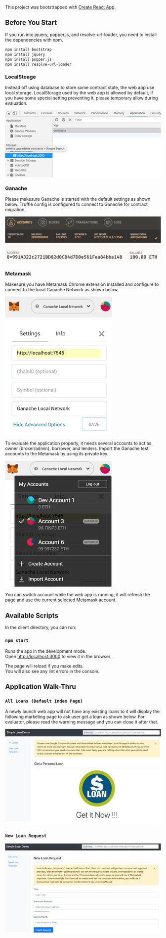 This project was bootstrapped with [Create React App](https://github.com/facebook/create-react-app).


## Before You Start
If you run into jquery, popper.js, and resolve-url-loader, you need to install the dependencies with npm.
```
npm install bootstrap
npm install jquery
npm install popper.js
npm install resolve-url-loader
```

### LocalStoage
Instead off using database to store some contract state, the web app use local storage. LocalStorage used by the web app is allowed by default, if you have some special setting preventing it, please temporary allow during evaluation.

![LocalStorage](public/img/md_localstorage.png?raw=true)

### Ganache
Please makesure Ganache is started with the default settings as shown below. Truffle config is configured to connect to Ganache for contract migration.

![Ganache](public/img/md_ganache.png?raw=true)

### Metamask 
Makesure you have Metamask Chrome extension installed and configure to connect to the local Ganache Network as shown below.

![MetaMask](public/img/md_metamask_config.png?raw=true)

To evaluate the application properly, it needs several accounts to act as owner (broker/admin), borrower, and lenders. Import the Ganache test accounts to the Metamask by using its private key.

![Metamask Accounts](public/img/md_metamask_accounts.png?raw=true)

You can switch account while the web app is running, it will refresh the page and use the current selected Metamask account.

## Available Scripts

In the client directory, you can run:

### `npm start`

Runs the app in the development mode.<br>
Open [http://localhost:3000](http://localhost:3000) to view it in the browser.

The page will reload if you make edits.<br>
You will also see any lint errors in the console.

## Application Walk-Thru

### ```All Loans (Default Index Page)```
A newly launch web app will not have any existing loans to it will display the following marketing page to ask user get a loan as shown below. For evaluator, please read the warning message and you can close it after that.

![All Loans](public/img/md_app_default.png?raw=true)

### ```New Loan Request```

![New Loan](public/img/md_app_newloan.png?raw=true)
